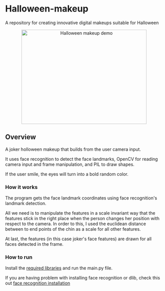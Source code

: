 # Halloween-makeup
A repository for creating innovative digital makeups suitable for Halloween

<p align="center">
  <img src="demo.gif" alt="Halloween makeup demo" width="400" height="300" />
</p>

## Overview
A joker holloween makeup that builds from the user camera input.

It uses face recognition to detect the face landmarks, OpenCV for reading camera input and frame manipulation,
and PIL to draw shapes.

If the user smile, the eyes will turn into a bold random color.

### How it works

The program gets the face landmark coordinates using face recognition's landmark detection.

All we need is to manipulate the features in a scale invariant way that the features stick in the right place when the person changes her position with respect to the camera.
In order to this, I used the euclidean distance between to end points of the chin as a scale for all other features.

At last, the features (in this case joker's face features) are drawn for all faces detected in the frame. 

### How to run

Install the [required libraries](/requirements.txt) and run the main.py file. 

If you are having problem with installing face recognition or dlib, check this out [face recognition installation](https://github.com/ageitgey/face_recognition)

